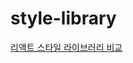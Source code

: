 # style-library
[리액트 스타일 라이브러리 비교](https://www.notion.so/go-sopt/ce4647487934402ebdf373e24665bfde?pvs=4#bad2f99c61474333a8b636717780e774)
